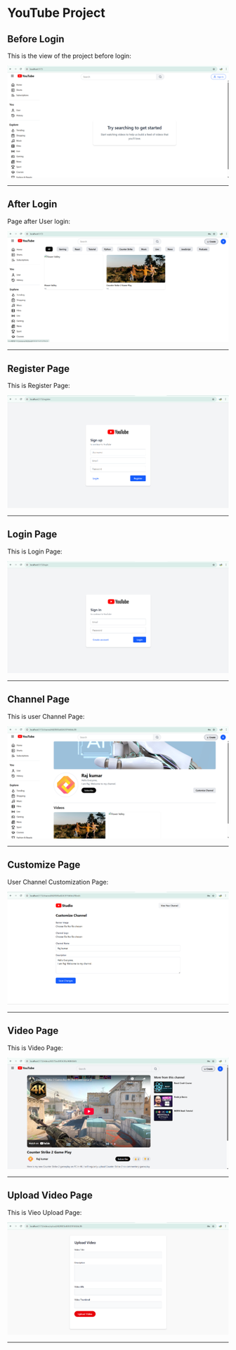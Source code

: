 # YouTube Project

## Before Login

This is the view of the project before login:

![Image before login](client/public/assets/without_login.png)

---

## After Login

Page after User login:

![After Login Page](client/public/assets/after_login.png)

---

## Register Page

This is Register Page:

![Register Page](client/public/assets/register.png)

---

## Login Page

This is Login Page:

![Login Page](client/public/assets/login.png)

---

## Channel Page

This is user Channel Page:

![Channel Page](client/public/assets/channel_page.png)

---

## Customize Page

User Channel Customization Page:

![Channel Customization Page](client/public/assets/customize_channel.png)

---

## Video Page

This is Video Page:

![Video Page](client/public/assets/video_page.png)

---

## Upload Video Page

This is Vieo Upload Page:

![Upload Video Page](client/public/assets/upload_video.png)

---

